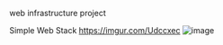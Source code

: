 web infrastructure project

Simple Web Stack
https://imgur.com/Udccxec
<img src="https://imgur.com/Udccxec" alt="image"/>
